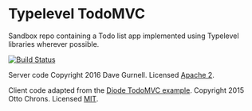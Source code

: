 # Typelevel TodoMVC

Sandbox repo containing a Todo list app implemented using Typelevel libraries wherever possible.

[![Build Status](https://travis-ci.org/davegurnell/typelevel-todomvc.svg?branch=develop)](https://travis-ci.org/davegurnell/typelevel-todomvc)

Server code Copyright 2016 Dave Gurnell. Licensed [Apache 2][apache-license].

Client code adapted from the [Diode TodoMVC example][diode-todomvc]. Copyright 2015 Otto Chrons. Licensed [MIT][mit-license].

[diode-todomvc]: https://github.com/ochrons/diode/tree/master/examples/todomvc
[apache-license]: http://www.apache.org/licenses/LICENSE-2.0
[mit-license]: https://opensource.org/licenses/MIT

